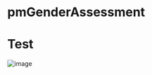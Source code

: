 # pmGenderAssessment
# Test

![image](https://user-images.githubusercontent.com/61667828/154867891-2d902849-f1c9-4f73-8453-9723112fb80b.png)
